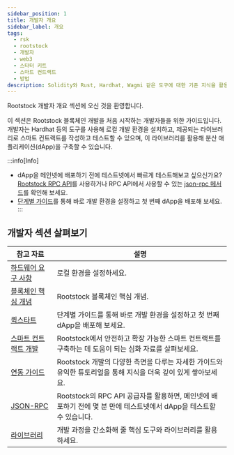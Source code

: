 ```yaml
---
sidebar_position: 1
title: 개발자 개요
sidebar_label: 개요
tags:
  - rsk
  - rootstock
  - 개발자
  - web3
  - 스타터 키트
  - 스마트 컨트랙트
  - 방법
description: Solidity와 Rust, Hardhat, Wagmi 같은 도구에 대한 기존 지식을 활용해 보세요. 비트코인의 보안성과 이더리움 스마트 컨트랙트 기능을 결합한 선도적인 레이어 2 솔루션인 Rootstock 위에 여러분의 dApp을 배포하고 확장할 수 있습니다.
---
```


Rootstock 개발자 개요 섹션에 오신 것을 환영합니다.

이 섹션은 Rootstock 블록체인 개발을 처음 시작하는 개발자들을 위한 가이드입니다. 개발자는 Hardhat 등의 도구를 사용해 로컬 개발 환경을 설치하고, 제공되는 라이브러리로 스마트 컨트랙트를 작성하고 테스트할 수 있으며, 이 라이브러리를 활용해 분산 애플리케이션(dApp)을 구축할 수 있습니다.

:::info\[Info]

- dApp을 메인넷에 배포하기 전에 테스트넷에서 빠르게 테스트해보고 싶으신가요? [Rootstock RPC API](https://rpc.rootstock.io/)를 사용하거나 RPC API에서 사용할 수 있는 [json-rpc 메서드](/developers/rpc-api/rootstock/methods/)를 확인해 보세요.
- [단계별 가이드](/developers/quickstart/)를 통해 바로 개발 환경을 설정하고 첫 번째 dApp을 배포해 보세요.
  :::

## 개발자 섹션 살펴보기

| 참고 자료                                            | 설명                                                                                          |
| ------------------------------------------------ | ------------------------------------------------------------------------------------------- |
| [하드웨어 요구 사항](/developers/requirements/)          | 로컬 환경을 설정하세요.                                                               |
| [블록체인 핵심 개념](/developers/blockchain-essentials/) | Rootstock 블록체인 핵심 개념.                                                       |
| [퀵스타트](/developers/quickstart/)                  | 단계별 가이드를 통해 바로 개발 환경을 설정하고 첫 번째 dApp을 배포해 보세요.                              |
| [스마트 컨트랙트 개발](/developers/smart-contracts/)      | Rootstock에서 안전하고 확장 가능한 스마트 컨트랙트를 구축하는 데 도움이 되는 심화 자료를 살펴보세요.               |
| [연동 가이드](/developers/integrate/)                 | Rootstock 개발의 다양한 측면을 다루는 자세한 가이드와 유익한 튜토리얼을 통해 지식을 더욱 깊이 있게 쌓아보세요.         |
| [JSON-RPC](/developers/rpc-api/)                 | Rootstock의 RPC API 공급자를 활용하면, 메인넷에 배포하기 전에 몇 분 만에 테스트넷에서 dApp을 테스트할 수 있습니다. |
| [라이브러리](/developers/libraries/)                  | 개발 과정을 간소화해 줄 핵심 도구와 라이브러리를 활용하세요.                                          |


